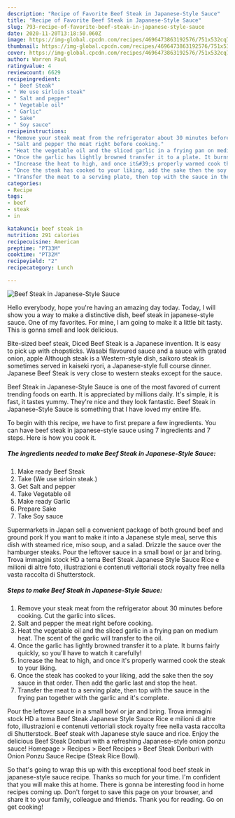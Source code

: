 ```yaml
---
description: "Recipe of Favorite Beef Steak in Japanese-Style Sauce"
title: "Recipe of Favorite Beef Steak in Japanese-Style Sauce"
slug: 793-recipe-of-favorite-beef-steak-in-japanese-style-sauce
date: 2020-11-20T13:18:50.060Z
image: https://img-global.cpcdn.com/recipes/4696473863192576/751x532cq70/beef-steak-in-japanese-style-sauce-recipe-main-photo.jpg
thumbnail: https://img-global.cpcdn.com/recipes/4696473863192576/751x532cq70/beef-steak-in-japanese-style-sauce-recipe-main-photo.jpg
cover: https://img-global.cpcdn.com/recipes/4696473863192576/751x532cq70/beef-steak-in-japanese-style-sauce-recipe-main-photo.jpg
author: Warren Paul
ratingvalue: 4
reviewcount: 6629
recipeingredient:
- " Beef Steak"
- " We use sirloin steak"
- " Salt and pepper"
- " Vegetable oil"
- " Garlic"
- " Sake"
- " Soy sauce"
recipeinstructions:
- "Remove your steak meat from the refrigerator about 30 minutes before cooking. Cut the garlic into slices."
- "Salt and pepper the meat right before cooking."
- "Heat the vegetable oil and the sliced garlic in a frying pan on medium heat. The scent of the garlic will transfer to the oil."
- "Once the garlic has lightly browned transfer it to a plate. It burns fairly quickly, so you&#39;ll have to watch it carefully!"
- "Increase the heat to high, and once it&#39;s properly warmed cook the steak to your liking."
- "Once the steak has cooked to your liking, add the sake then the soy sauce in that order. Then add the garlic last and stop the heat."
- "Transfer the meat to a serving plate, then top with the sauce in the frying pan together with the garlic and it&#39;s complete."
categories:
- Recipe
tags:
- beef
- steak
- in

katakunci: beef steak in 
nutrition: 291 calories
recipecuisine: American
preptime: "PT33M"
cooktime: "PT32M"
recipeyield: "2"
recipecategory: Lunch

---
```



![Beef Steak in Japanese-Style Sauce](https://img-global.cpcdn.com/recipes/4696473863192576/751x532cq70/beef-steak-in-japanese-style-sauce-recipe-main-photo.jpg)

Hello everybody, hope you're having an amazing day today. Today, I will show you a way to make a distinctive dish, beef steak in japanese-style sauce. One of my favorites. For mine, I am going to make it a little bit tasty. This is gonna smell and look delicious.

Bite-sized beef steak, Diced Beef Steak is a Japanese invention. It is easy to pick up with chopsticks. Wasabi flavoured sauce and a sauce with grated onion, apple Although steak is a Western-style dish, saikoro steak is sometimes served in kaiseki ryori, a Japanese-style full course dinner. Japanese Beef Steak is very close to western steaks except for the sauce.

Beef Steak in Japanese-Style Sauce is one of the most favored of current trending foods on earth. It is appreciated by millions daily. It's simple, it is fast, it tastes yummy. They're nice and they look fantastic. Beef Steak in Japanese-Style Sauce is something that I have loved my entire life.


To begin with this recipe, we have to first prepare a few ingredients. You can have beef steak in japanese-style sauce using 7 ingredients and 7 steps. Here is how you cook it.

<!--inarticleads1-->

##### The ingredients needed to make Beef Steak in Japanese-Style Sauce:

1. Make ready  Beef Steak
1. Take  (We use sirloin steak.)
1. Get  Salt and pepper
1. Take  Vegetable oil
1. Make ready  Garlic
1. Prepare  Sake
1. Take  Soy sauce


Supermarkets in Japan sell a convenient package of both ground beef and ground pork If you want to make it into a Japanese style meal, serve this dish with steamed rice, miso soup, and a salad. Drizzle the sauce over the hamburger steaks. Pour the leftover sauce in a small bowl or jar and bring. Trova immagini stock HD a tema Beef Steak Japanese Style Sauce Rice e milioni di altre foto, illustrazioni e contenuti vettoriali stock royalty free nella vasta raccolta di Shutterstock. 

<!--inarticleads2-->

##### Steps to make Beef Steak in Japanese-Style Sauce:

1. Remove your steak meat from the refrigerator about 30 minutes before cooking. Cut the garlic into slices.
1. Salt and pepper the meat right before cooking.
1. Heat the vegetable oil and the sliced garlic in a frying pan on medium heat. The scent of the garlic will transfer to the oil.
1. Once the garlic has lightly browned transfer it to a plate. It burns fairly quickly, so you&#39;ll have to watch it carefully!
1. Increase the heat to high, and once it&#39;s properly warmed cook the steak to your liking.
1. Once the steak has cooked to your liking, add the sake then the soy sauce in that order. Then add the garlic last and stop the heat.
1. Transfer the meat to a serving plate, then top with the sauce in the frying pan together with the garlic and it&#39;s complete.


Pour the leftover sauce in a small bowl or jar and bring. Trova immagini stock HD a tema Beef Steak Japanese Style Sauce Rice e milioni di altre foto, illustrazioni e contenuti vettoriali stock royalty free nella vasta raccolta di Shutterstock. Beef steak with Japanese style sauce and rice. Enjoy the delicious Beef Steak Donburi with a refreshing Japanese-style onion ponzu sauce! Homepage &gt; Recipes &gt; Beef Recipes &gt; Beef Steak Donburi with Onion Ponzu Sauce Recipe (Steak Rice Bowl). 

So that's going to wrap this up with this exceptional food beef steak in japanese-style sauce recipe. Thanks so much for your time. I'm confident that you will make this at home. There is gonna be interesting food in home recipes coming up. Don't forget to save this page on your browser, and share it to your family, colleague and friends. Thank you for reading. Go on get cooking!
